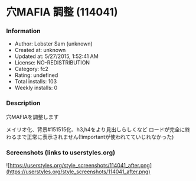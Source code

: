 # 穴MAFIA 調整 (114041)

### Information
- Author: Lobster Sam (unknown)
- Created at: unknown
- Updated at: 5/27/2015, 1:52:41 AM
- License: NO-REDISTRIBUTION
- Category: fc2
- Rating: undefined
- Total installs: 103
- Weekly installs: 0


### Description
穴MAFIAを調整します

メイリオ化、背景#151515化、h3,h4をより見出しらしくなど
ロードが完全に終わるまで正常に表示されません(!importantが使われてていじれなかった)


### Screenshots (links to userstyles.org)
![https://userstyles.org/style_screenshots/114041_after.png](https://userstyles.org/style_screenshots/114041_after.png)


